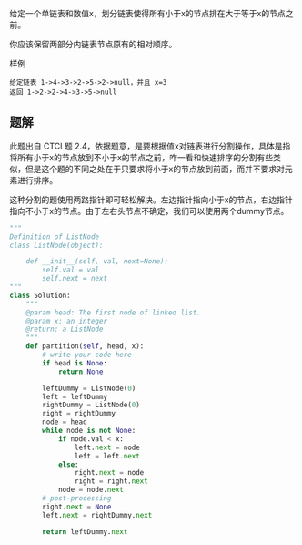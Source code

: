 给定一个单链表和数值x，划分链表使得所有小于x的节点排在大于等于x的节点之前。

你应该保留两部分内链表节点原有的相对顺序。

样例

    给定链表 1->4->3->2->5->2->null，并且 x=3
    返回 1->2->2->4->3->5->null

## 题解

此题出自 CTCI 题 2.4，依据题意，是要根据值x对链表进行分割操作，具体是指将所有小于x的节点放到不小于x的节点之前，咋一看和快速排序的分割有些类似，但是这个题的不同之处在于只要求将小于x的节点放到前面，而并不要求对元素进行排序。

这种分割的题使用两路指针即可轻松解决。左边指针指向小于x的节点，右边指针指向不小于x的节点。由于左右头节点不确定，我们可以使用两个dummy节点。


```python
"""
Definition of ListNode
class ListNode(object):

    def __init__(self, val, next=None):
        self.val = val
        self.next = next
"""
class Solution:
    """
    @param head: The first node of linked list.
    @param x: an integer
    @return: a ListNode
    """
    def partition(self, head, x):
        # write your code here
        if head is None:
            return None

        leftDummy = ListNode(0)
        left = leftDummy
        rightDummy = ListNode(0)
        right = rightDummy
        node = head
        while node is not None:
            if node.val < x:
                left.next = node
                left = left.next
            else:
                right.next = node
                right = right.next
            node = node.next
        # post-processing
        right.next = None
        left.next = rightDummy.next

        return leftDummy.next

```